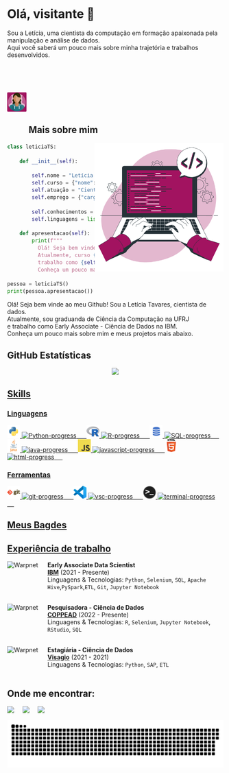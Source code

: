 <!--
**leticiatavaresds/leticiatavaresds** is a ✨ _special_ ✨ repository because its `README.md` (this file) appears on your GitHub profile.
-->

 <!--
<img height="220px" width="350em"  src="https://github-readme-stats.vercel.app/api?username=leticiatavaresds&show_icons=true&theme=radical&include_all_commits=true&count_private=true"/>
-->

# Olá, visitante 👋

Sou a Letícia, uma cientista da computação em formação apaixonada pela manipulação e análise de dados. <br>
Aqui você saberá um pouco mais sobre minha trajetória e trabalhos desenvolvidos.
## <img width="45" vspace = "50px" alt="about" src="https://github.com/leticiatavaresds/leticiatavaresds/blob/main/Imagens/woman_portf.png"> Mais sobre mim


<img align="right" width="300" src="https://github.com/leticiatavaresds/leticiatavaresds/blob/main/Imagens/Hand%20coding-bro.png" />
<!--
<div> Icons made by <a href="https://www.freepik.com" title="Freepik"> Freepik </a> from <a href="https://www.flaticon.com/" title="Flaticon">www.flaticon.com'</a></div>-->

```python
class leticiaTS:

    def __init__(self):
        
        self.nome = "Letícia Tavares"
        self.curso = {"nome": "Ciência da Computação", "universidade":"UFRJ"}
        self.atuação = "Cientista de Dados"
        self.emprego = {"cargo": "Early Associate - Ciência de Dados", "empresa":"IBM"}

        self.conhecimentos = list(("ETL", "Git"))
        self.linguagens = list(("Python", "R", "SQL"))
        
    def apresentacao(self):        
        print(f"""
          Olá! Seja bem vinde ao meu Github! Sou a {self.nome}, {self.atuação.lower()}. 
          Atualmente, curso {self.curso['nome']} na {self.curso['universidade']} e 
          trabalho como {self.emprego['cargo']} na {self.emprego['empresa']}. 
          Conheça um pouco mais sobre mim e meus projetos mais abaixo.""")               

pessoa = leticiaTS()
print(pessoa.apresentacao())
```
<p>
Olá! Seja bem vinde ao meu Github! Sou a Letícia Tavares, cientista de dados. <br>
Atualmente, sou graduanda de Ciência da Computação na UFRJ <br>
e trabalho como Early Associate - Ciência de Dados na IBM. <br>
Conheça um pouco mais sobre mim e meus projetos mais abaixo.
</p>  

  <h2> GitHub Estatísticas </h2>  
  
 <div align="center">
    <a href="https://github.com/leticiatavaresds">
    <img height="180em" src="https://github-readme-stats.vercel.app/api/top-langs/?username=leticiatavaresds&layout=compact&langs_count=7&theme=radical"/>
  </div>

  ## Skills
 
  <h3> Linguagens </h3> 
     
  <div> 
    <img height="30" src="https://raw.githubusercontent.com/github/explore/80688e429a7d4ef2fca1e82350fe8e3517d3494d/topics/python/python.png" alt="Python" >
    <img height="20" src="https://progress-bar.dev/80" alt="Python-progress"> &nbsp&nbsp&nbsp&nbsp
    <img height="30" src="https://raw.githubusercontent.com/github/explore/80688e429a7d4ef2fca1e82350fe8e3517d3494d/topics/r/r.png"> 
    <img height="20" src="https://progress-bar.dev/60" alt="R-progress" >  &nbsp&nbsp&nbsp&nbsp
    <img height="30" space="30; 0" src="https://raw.githubusercontent.com/github/explore/80688e429a7d4ef2fca1e82350fe8e3517d3494d/topics/sql/sql.png"> 
    <img height="20" src="https://progress-bar.dev/60" alt="SQL-progress" > &nbsp&nbsp&nbsp&nbsp
  </div>
 
<div> 
  <img height="30" src="https://raw.githubusercontent.com/github/explore/80688e429a7d4ef2fca1e82350fe8e3517d3494d/topics/java/java.png"> 
  <img height="20" src="https://progress-bar.dev/40" alt="java-progress" > &nbsp&nbsp&nbsp&nbsp
  <img height="30" src="https://raw.githubusercontent.com/github/explore/80688e429a7d4ef2fca1e82350fe8e3517d3494d/topics/javascript/javascript.png"> 
  <img height="20" src="https://progress-bar.dev/30" alt="javascript-progress" > &nbsp&nbsp&nbsp&nbsp
  <img height="30" src="https://raw.githubusercontent.com/github/explore/80688e429a7d4ef2fca1e82350fe8e3517d3494d/topics/html/html.png"> 
  <img height="20" src="https://progress-bar.dev/40" alt="html-progress" > &nbsp&nbsp&nbsp&nbsp
</div>
  
  <h3> Ferramentas </h3>  

<div>
  <img height="30" src="https://raw.githubusercontent.com/github/explore/80688e429a7d4ef2fca1e82350fe8e3517d3494d/topics/git/git.png"> 
  <img height="20" src="https://progress-bar.dev/70" alt="git-progress" > &nbsp&nbsp&nbsp&nbsp
  <img height="30" src="https://raw.githubusercontent.com/github/explore/80688e429a7d4ef2fca1e82350fe8e3517d3494d/topics/visual-studio-code/visual-studio-code.png"> 
  <img height="20" src="https://progress-bar.dev/80" alt="vsc-progress" > &nbsp&nbsp&nbsp&nbsp
  <img height="30" src="https://raw.githubusercontent.com/github/explore/80688e429a7d4ef2fca1e82350fe8e3517d3494d/topics/terminal/terminal.png"> 
  <img height="20" src="https://progress-bar.dev/70" alt="terminal-progress" > &nbsp&nbsp&nbsp&nbsp
 </div>

## Meus Bagdes

<!--START_SECTION:badges-->
<!--END_SECTION:badges-->


## Experiência de trabalho
  
[<img align="left" height="94px" width="94px" alt="Warpnet" src="https://www.ibm.com/design/language/dce3f5b8db2c0ff04296123f424b3d41/core_blue50_on_black.svg"/>](https://www.ibm.com/)
**Early Associate Data Scientist** \
[**IBM**](https://www.ibm.com/br-pt) (2021 - Presente)\
Linguagens & Tecnologias: `Python`, `Selenium`, `SQL`, `Apache Hive`,`PySpark`,`ETL`, `Git`, `Jupyter Notebook`\
<br/>
    
[<img align="left" height="94px" width="94px" alt="Warpnet" src="http://www.olharvirtual.ufrj.br/2006/imagens/logos/coppead.jpg"/>](https://www.coppead.ufrj.br/)
**Pesquisadora - Ciência de Dados** \
[**COPPEAD**](https://www.coppead.ufrj.br/) (2022 - Presente)\
Linguagens & Tecnologias: `R`, `Selenium`, `Jupyter Notebook`, `RStudio`, `SQL`\
<br/>
  
 [<img align="left" height="94px" width="94px" alt="Warpnet" src="https://encrypted-tbn0.gstatic.com/images?q=tbn:ANd9GcQio4Nr-wtrjws7RYKXS25gz_ozexsmXJXe0xXcitj_jg&s"/>](https://visagio.com/en/home/)
**Estagiária - Ciência de Dados** \
[**Visagio**](https://visagio.com/en/home/) (2021 - 2021)\
Linguagens & Tecnologias: `Python`, `SAP`, `ETL`\
<br/>

<h2> Onde me encontrar: </h2> 

<p align="left">
  <a href="https://www.linkedin.com/in/leticia-tavares-lts/" alt="Linkedin">
  <img src="https://img.shields.io/badge/-Linkedin-0e76a8?style=flat-square&logo=Linkedin&logoColor=white&link=https://www.linkedin.com/in/leticia-tavares-lts/" /></a>&nbsp&nbsp&nbsp&nbsp

  <a href="https://leticiatavaresds.github.io/" alt="Site">
  <img src="https://img.shields.io/badge/-Site Portfólio-DF0174?style=flat-square&labelColor=DF0174&logo=googlechrome&logoColor=white&link=https://leticiatavaresds.github.io/"/></a>&nbsp&nbsp&nbsp&nbsp
  
  <a href="https://github.com/leticiatavaresds" alt="Github">
  <img src="https://img.shields.io/github/followers/leticiatavaresds?label=follow&style=social"/></a>&nbsp&nbsp&nbsp&nbsp
</p>   


![Snake animation](https://github.com/leticiatavaresds/leticiatavaresds/blob/output/github-contribution-grid-snake.svg)


      
